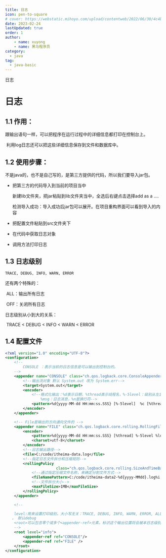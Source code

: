 ```yaml
---
title: 日志
icon: pen-to-square
# cover: https://webstatic.mihoyo.com/upload/contentweb/2022/06/30/4c4b8babc68ffedce9bd5766b60e1ae5_8781849729625946129.png
date: 2023-02-24
lastUpdated: true
order: 1
author: 
    - name: xuyong
    - name: 黑马程序员
category:
  - java
tag:
  - java-basic
---
```


日志

<!-- more -->
# 日志

## 1.1 作用：

​	跟输出语句一样，可以把程序在运行过程中的详细信息都打印在控制台上。

​	利用log日志还可以把这些详细信息保存到文件和数据库中。

## 1.2 使用步骤：

​	不是java的，也不是自己写的，是第三方提供的代码，所以我们要导入jar包。

* 把第三方的代码导入到当前的项目当中

  新建lib文件夹，把jar粘贴到lib文件夹当中，全选后右键点击选择add as a ....

  检测导入成功：导入成功后jar包可以展开。在项目重构界面可以看到导入的内容

* 把配置文件粘贴到src文件夹下

* 在代码中获取日志对象

* 调用方法打印日志

## 1.3 日志级别

```
TRACE, DEBUG, INFO, WARN, ERROR
```

还有两个特殊的：

​	ALL：输出所有日志

​	OFF：关闭所有日志

日志级别从小到大的关系：

​	TRACE < DEBUG < INFO < WARN < ERROR

## 1.4 配置文件

```xml
<?xml version="1.0" encoding="UTF-8"?>
<configuration>
    <!--
        CONSOLE ：表示当前的日志信息是可以输出到控制台的。
    -->
    <appender name="CONSOLE" class="ch.qos.logback.core.ConsoleAppender">
        <!--输出流对象 默认 System.out 改为 System.err-->
        <target>System.out</target>
        <encoder>
            <!--格式化输出：%d表示日期，%thread表示线程名，%-5level：级别从左显示5个字符宽度
                %msg：日志消息，%n是换行符-->
            <pattern>%d{yyyy-MM-dd HH:mm:ss.SSS} [%-5level]  %c [%thread] : %msg%n</pattern>
        </encoder>
    </appender>

    <!-- File是输出的方向通向文件的 -->
    <appender name="FILE" class="ch.qos.logback.core.rolling.RollingFileAppender">
        <encoder>
            <pattern>%d{yyyy-MM-dd HH:mm:ss.SSS} [%thread] %-5level %logger{36} - %msg%n</pattern>
            <charset>utf-8</charset>
        </encoder>
        <!--日志输出路径-->
        <file>C:/code/itheima-data.log</file>
        <!--指定日志文件拆分和压缩规则-->
        <rollingPolicy
                       class="ch.qos.logback.core.rolling.SizeAndTimeBasedRollingPolicy">
            <!--通过指定压缩文件名称，来确定分割文件方式-->
            <fileNamePattern>C:/code/itheima-data2-%d{yyyy-MMdd}.log%i.gz</fileNamePattern>
            <!--文件拆分大小-->
            <maxFileSize>1MB</maxFileSize>
        </rollingPolicy>
    </appender>

    <!--

    level:用来设置打印级别，大小写无关：TRACE, DEBUG, INFO, WARN, ERROR, ALL 和 OFF
   ， 默认debug
    <root>可以包含零个或多个<appender-ref>元素，标识这个输出位置将会被本日志级别控制。
    -->
    <root level="info">
        <appender-ref ref="CONSOLE"/>
        <appender-ref ref="FILE" />
    </root>
</configuration>
```

